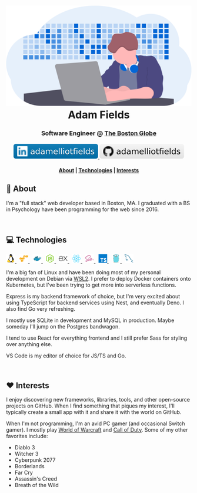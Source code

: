 <!-- Image with title. -->
<h1 align="center">
  <img src="https://raw.githubusercontent.com/adamelliotfields/adamelliotfields/main/vendor/undraw/developer_activity.svg" alt="illustration of a programmer" width="854">
  <br />
  Adam Fields
</h1>

<!-- Subtitle. -->
<h3 align="center">Software Engineer @ <a href="https://bostonglobe.com">The Boston Globe</a></h3>

<!-- Badges. -->
<h4 align="center">
  <a href="https://linkedin.com/in/adamelliotfields/">
    <img src="https://raw.githubusercontent.com/adamelliotfields/adamelliotfields/main/vendor/shields/linkedin.svg" alt="linkedin badge" />
  </a>
  <a href="https://github.com/adamelliotfields">
    <img src="https://raw.githubusercontent.com/adamelliotfields/adamelliotfields/main/vendor/shields/github.svg" alt="github badge" />
  </a>
</h4>

<!-- Table of contents. -->
<h4 align="center">
  <a href="#wave-about">About</a>&nbsp;|
  <a href="#computer-technologies">Technologies</a>&nbsp;|
  <a href="#heart-interests">Interests</a>
</h4>

## :wave: About

I'm a "full stack" web developer based in Boston, MA. I graduated with a BS in Psychology have been
programming for the web since 2016.

<br />

## :computer: Technologies

<!-- Row of tech logos from https://github.com/rahuldkjain/github-profile-readme-generator -->
<p align="left">
  <a href="https://www.linuxfoundation.org/projects/linux/">
    <img src="https://raw.githubusercontent.com/adamelliotfields/adamelliotfields/main/vendor/devicons/linux-original.svg" alt="linux logo" width="24" />
  </a>
  &nbsp;
  <a href="https://aws.amazon.com">
    <img src="https://raw.githubusercontent.com/adamelliotfields/adamelliotfields/main/vendor/devicons/amazonwebservices-original.svg" alt="aws logo" width="24" />
  </a>
  &nbsp;
  <a href="https://www.docker.com">
    <img src="https://raw.githubusercontent.com/adamelliotfields/adamelliotfields/main/vendor/devicons/docker-original.svg" alt="docker logo" width="24" />
  </a>
  &nbsp;
  <a href="https://nodejs.org/en/">
    <img src="https://raw.githubusercontent.com/adamelliotfields/adamelliotfields/main/vendor/devicons/nodejs-original.svg" alt="node js logo" width="24" />
  </a>
  &nbsp;
  <a href="http://expressjs.com">
    <img src="https://raw.githubusercontent.com/adamelliotfields/adamelliotfields/main/vendor/devicons/express-original.svg" alt="express logo" width="24" />
  </a>
  &nbsp;
  <a href="https://reactjs.org">
    <img src="https://raw.githubusercontent.com/adamelliotfields/adamelliotfields/main/vendor/devicons/react-original.svg" alt="react logo" width="24" />
  </a>
  &nbsp;
  <a href="https://sass-lang.com">
    <img src="https://raw.githubusercontent.com/adamelliotfields/adamelliotfields/main/vendor/devicons/sass-original.svg" alt="sass logo" width="24" />
  </a>
  &nbsp;
  <a href="https://www.typescriptlang.org">
    <img src="https://raw.githubusercontent.com/adamelliotfields/adamelliotfields/main/vendor/devicons/typescript-original.svg" alt="typescript logo" width="24" />
  </a>
  &nbsp;
  <a href="https://golang.org">
    <img src="https://raw.githubusercontent.com/adamelliotfields/adamelliotfields/main/vendor/devicons/go-original.svg" alt="go logo" width="24" />
  </a>
  &nbsp;
  <a href="https://www.mysql.com">
    <img src="https://raw.githubusercontent.com/adamelliotfields/adamelliotfields/main/vendor/devicons/mysql-original.svg" alt="mysql logo" width="24" />
  </a>
</p>

I'm a big fan of Linux and have been doing most of my personal development on Debian via [WSL2](https://docs.microsoft.com/en-us/windows/wsl/wsl2-index).
I prefer to deploy Docker containers onto Kubernetes, but I've been trying to get more into serverless
functions.

Express is my backend framework of choice, but I'm very excited about using TypeScript for backend
services using Nest, and eventually Deno. I also find Go very refreshing.

I mostly use SQLite in development and MySQL in production. Maybe someday I'll jump on the Postgres
bandwagon.

I tend to use React for everything frontend and I still prefer Sass for styling over anything else.

VS Code is my editor of choice for JS/TS and Go.

<br />

## :heart: Interests

I enjoy discovering new frameworks, libraries, tools, and other open-source projects on GitHub. When
I find something that piques my interest, I'll typically create a small app with it and share it
with the world on GitHub.

When I'm not programming, I'm an avid PC gamer (and occasional Switch gamer). I mostly play
[World of Warcraft](https://worldofwarcraft.com/en-us/) and [Call of Duty](https://www.callofduty.com/home).
Some of my other favorites include:

- Diablo 3
- Witcher 3
- Cyberpunk 2077
- Borderlands
- Far Cry
- Assassin's Creed
- Breath of the Wild
